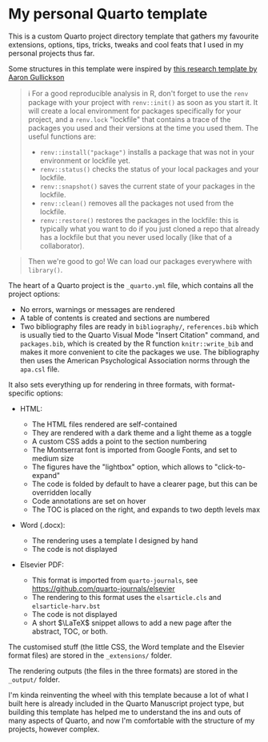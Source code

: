 # My personal Quarto template

This is a custom Quarto project directory template that gathers my favourite extensions, options, tips, tricks, tweaks and cool feats that I used in my personal projects thus far. 

Some structures in this template were inspired by [this research template by Aaron Gullickson](https://github.com/AaronGullickson/research-template)

> ℹ️
> For a good reproducible analysis in R, don't forget to use the `renv` package with your project with `renv::init()` as soon as you start it. It will create a local environment for packages specifically for your project, and a `renv.lock` "lockfile" that contains a trace of the packages you used and their versions at the time you used them.
> The useful functions are:
> - `renv::install("package")` installs a package that was not in your environment or lockfile yet.
> - `renv::status()` checks the status of your local packages and your lockfile.
> - `renv::snapshot()` saves the current state of your packages in the lockfile.
> - `renv::clean()` removes all the packages not used from the lockfile.
> - `renv::restore()` restores the packages in the lockfile: this is typically what you want to do if you just cloned a repo that already has a lockfile but that you never used locally (like that of a collaborator).

> Then we're good to go! We can load our packages everywhere with `library()`.

The heart of a Quarto project is the `_quarto.yml` file, which contains all the project options:

- No errors, warnings or messages are rendered
- A table of contents is created and sections are numbered
- Two bibliography files are ready in `bibliography/`, `references.bib` which is usually tied to the Quarto Visual Mode "Insert Citation" command, and `packages.bib`, which is created by the R function `knitr::write_bib` and makes it more convenient to cite the packages we use. The bibliography then uses the American Psychological Association norms through the `apa.csl` file.

It also sets everything up for rendering in three formats, with format-specific options:

- HTML: 
    - The HTML files rendered are self-contained
    - They are rendered with a dark theme and a light theme as a toggle
    - A custom CSS adds a point to the section numbering
    - The Montserrat font is imported from Google Fonts, and set to medium size
    - The figures have the "lightbox" option, which allows to "click-to-expand"
    - The code is folded by default to have a clearer page, but this can be overridden locally
    - Code annotations are set on hover
    - The TOC is placed on the right, and expands to two depth levels max

- Word (.docx):
    - The rendering uses a template I designed by hand
    - The code is not displayed

- Elsevier PDF:
    - This format is imported from `quarto-journals`, see <https://github.com/quarto-journals/elsevier>
    - The rendering to this format uses the `elsarticle.cls` and `elsarticle-harv.bst`
    - The code is not displayed
    - A short $\LaTeX$ snippet allows to add a new page after the abstract, TOC, or both.

The customised stuff (the little CSS, the Word template and the Elsevier format files) are stored in the `_extensions/` folder.

The rendering outputs (the files in the three formats) are stored in the `_output/` folder.

I'm kinda reinventing the wheel with this template because a lot of what I built here is already included in the Quarto Manuscript project type, but building this template has helped me to understand the ins and outs of many aspects of Quarto, and now I'm comfortable with the structure of my projects, however complex.